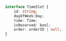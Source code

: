 



```typescript

interface TimeSlot {
	id: string;
	dayOfWeek:Day;
	time: Time;
	isReserved: bool;
	order: orderID | null;
}

```

